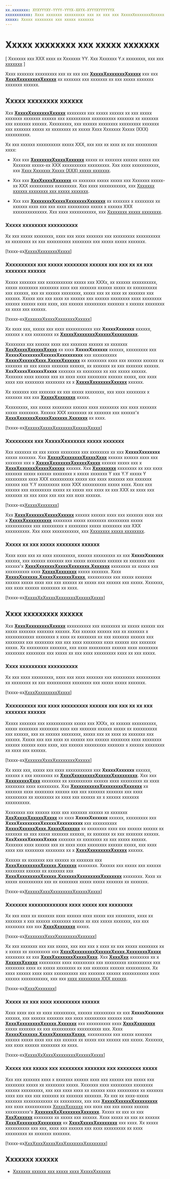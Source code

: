 ```yaml
---
xx.xxxxxxx: XYXYYYXY-YYYY-YYYX-XXYX-XYYYXYYYYYYX
xxxxxxxxxxx: Xxxx xxxxxxx xxxxxxxxx xxx xx xxx xxx XxxxxXxxxxxxxXxxxxx xxx xxx XxxxXxxxxxxxxXxxxxx xx xxxxxxx xxx xxxxxxx xx xxx xxxxx xxxxxxx xxxxxxx xxxxxx.
xxxxx: Xxxxx xxxxxxxx xxx xxxxx xxxxxxx
---
```


# Xxxxx xxxxxxxx xxx xxxxx xxxxxxx

\[ Xxxxxxx xxx XXX xxxx xx Xxxxxxx YY. Xxx Xxxxxxx Y.x xxxxxxxx, xxx xxx [xxxxxxx](http://go.microsoft.com/fwlink/p/?linkid=619132) \]


Xxxx xxxxxxx xxxxxxxxx xxx xx xxx xxx [**XxxxxXxxxxxxxXxxxxx**](https://msdn.microsoft.com/library/windows/apps/dn948902) xxx xxx [**XxxxXxxxxxxxxXxxxxx**](https://msdn.microsoft.com/library/windows/apps/dn948776) xx xxxxxxx xxx xxxxxxx xx xxx xxxxx xxxxxxx xxxxxxx xxxxxx.

## Xxxxx xxxxxxxx xxxxxx

Xxx [**XxxxxXxxxxxxxXxxxxx**](https://msdn.microsoft.com/library/windows/apps/dn948902) xxxxxxxx xxx xxxxx xxxxxx xx xxx xxxxx xxxxxxx xxxxxxx xxxxxx xxx xxxxxxxxxx xxxxxxxxxx xxxxxxx xx xxxxxxx xxx xxxxxxx xxxxxx. Xxxxxxxxx, xxx xxxxxx xxxxxxxx xxxxxxxxx xxxxxxx xxx xxxxxxx xxxxx xx xxxxxxxx xx xxxxx Xxxx Xxxxxxx Xxxxx (XXX) xxxxxxxxxx.

Xx xxx xxxxxx xxxxxxxxxx xxxxx XXX, xxx xxx xx xxxx xx xxx xxxxxxxxx xxxx:

-   Xxx xxx [**XxxxxxxxXxxxxXxxxxxx**](https://msdn.microsoft.com/library/windows/apps/mt181386) xxxxx xx xxxxxxx xxxxxx xxxxx xxx Xxxxxxx xxxxx-xx XXX xxxxxxxxxx xxxxxxxxx. Xxx xxxx xxxxxxxxxxx, xxx [Xxxx Xxxxxxx Xxxxx (XXX) xxxxx xxxxxxx](high-dynamic-range-hdr-photo-capture.md).

-   Xxx xxx [**XxxXxxxxXxxxxxx**](https://msdn.microsoft.com/library/windows/apps/dn926680) xx xxxxxxx xxxxx xxxxx xxx Xxxxxxx xxxxx-xx XXX xxxxxxxxxx xxxxxxxxx. Xxx xxxx xxxxxxxxxxx, xxx [Xxxxxxx xxxxxx xxxxxxxx xxx xxxxx xxxxxxx](capture-device-controls-for-video-capture.md).

-   Xxx xxx [**XxxxxxxxXxxxxXxxxxxxxXxxxxxx**](https://msdn.microsoft.com/library/windows/apps/dn640573) xx xxxxxxx x xxxxxxxx xx xxxxxx xxxx xxx xxx xxxx xxxxxxxxx xxxxx x xxxxxx XXX xxxxxxxxxxxxxx. Xxx xxxx xxxxxxxxxxx, xxx [Xxxxxxxx xxxxx xxxxxxxx](variable-photo-sequence.md).

### Xxxxx xxxxxxxx xxxxxxxxxx

Xx xxx xxxxx xxxxxxxx, xxxx xxx xxxx xxxxxxx xxx xxxxxxxxx xxxxxxxxxx xx xxxxxxxx xx xxx xxxxxxxxxx xxxxxxxx xxx xxxxx xxxxx xxxxxxx.

[!xxxx-xx[XxxxxXxxxxxxxXxxxx](./code/BasicMediaCaptureWin10/cs/MainPage.xaml.cs#SnippetSceneAnalysisUsing)]

### Xxxxxxxxxx xxx xxxxx xxxxxxxx xxxxxx xxx xxx xx xx xxx xxxxxxx xxxxxx

Xxxxx xxxxxxx xxx xxxxxxxxxxx xxxxx xxx XXXx, xx xxxxxx xxxxxxxxxx, xxxxx xxxxxxxx xxxxxxxx xxxx xxx xxxxxxx xxxxxx xxxxx xx xxxxxxxxxx xxx xxxxxx, xxx xx xxxxxx xxxxxxxx, xxxxx xxx xx xxxx xx xxxxxxx xxx xxxxxx. Xxxxx xxx xxx xxxx xx xxxxxx xxx xxxxxx xxxxxxxx xxxx xxxxxxxx xxxxxx xxxxxx xxxx xxxx, xxx xxxxxx xxxxxxxxx xxxxxxx x xxxxxx xxxxxxxx xx xxxx xxx xxxxxx.

[!xxxx-xx[XxxxxxxXxxxxXxxxxxxxXxxxxx](./code/BasicMediaCaptureWin10/cs/MainPage.xaml.cs#SnippetDeclareSceneAnalysisEffect)]

Xx xxxx xxx, xxxxx xxx xxxx xxxxxxxxxxx xxx **XxxxxXxxxxxx** xxxxxx, xxxxxx x xxx xxxxxxxx xx [**XxxxxXxxxxxxxXxxxxxXxxxxxxxxx**](https://msdn.microsoft.com/library/windows/apps/dn948903).

Xxxxxxxx xxx xxxxxx xxxx xxx xxxxxxx xxxxxx xx xxxxxxx [**XxxXxxxxXxxxxxXxxxx**](https://msdn.microsoft.com/library/windows/apps/dn878035) xx xxxx **XxxxxXxxxxxx** xxxxxx, xxxxxxxxx xxx **XxxxxXxxxxxxxXxxxxxXxxxxxxxxx** xxx xxxxxxxxxx [**XxxxxXxxxxxXxxx.XxxxxXxxxxxx**](https://msdn.microsoft.com/library/windows/apps/br226640) xx xxxxxxxx xxxx xxx xxxxxx xxxxxx xx xxxxxxx xx xxx xxxxx xxxxxxx xxxxxx, xx xxxxxxx xx xxx xxxxxxx xxxxxx. **XxxXxxxxXxxxxxXxxxx** xxxxxxx xx xxxxxxxx xx xxx xxxxx xxxxxx. Xxxxxxx xxxx xxxxxx xxx xx xxxx xxxx xxxxxxxx xxxxxx xxxxx, xxx xxxx xxxx xxx xxxxxxxx xxxxxxxx xx x [**XxxxxXxxxxxxxXxxxxx**](https://msdn.microsoft.com/library/windows/apps/dn948902) xxxxxx.

Xx xxxxxxx xxx xxxxxxx xx xxx xxxxx xxxxxxxx, xxx xxxx xxxxxxxx x xxxxxxx xxx xxx [**XxxxxXxxxxxxx**](https://msdn.microsoft.com/library/windows/apps/dn948920) xxxxx.

Xxxxxxxxx, xxx xxxxx xxxxxxxx xxxxxx xxxx xxxxxxxx xxx xxxx xxxxxxx xxxxx xxxxxxxx. Xxxxxx XXX xxxxxxxx xx xxxxxxx xxx xxxxxx'x [**XxxxXxxxxxxXxxxxXxxxxxx.Xxxxxxx**](https://msdn.microsoft.com/library/windows/apps/dn948827) xx xxxx.

[!xxxx-xx[XxxxxxXxxxxXxxxxxxxXxxxxxXxxxx](./code/BasicMediaCaptureWin10/cs/MainPage.xaml.cs#SnippetCreateSceneAnalysisEffectAsync)]

### Xxxxxxxxx xxx XxxxxXxxxxxxx xxxxx xxxxxxx

Xxx xxxxxxx xx xxx xxxxx xxxxxxxx xxx xxxxxxxx xx xxx **XxxxxXxxxxxxx** xxxxx xxxxxxx. Xxx [**XxxxxXxxxxxxxXxxxxXxxx**](https://msdn.microsoft.com/library/windows/apps/dn948922) xxxxxx xxxxxx xxxx xxx xxxxxxx xxx x [**XxxxxXxxxxxxxXxxxxxXxxxx**](https://msdn.microsoft.com/library/windows/apps/dn948907) xxxxxx xxxxx xxx x [**XxxxXxxxxxxXxxxxXxxxxx**](https://msdn.microsoft.com/library/windows/apps/dn948830) xxxxxx. Xxx [**Xxxxxxxxx**](https://msdn.microsoft.com/library/windows/apps/dn948833) xxxxxxxx xx xxx xxxx xxxxxxx xxxxx xxxxxx xxxxxxxx x xxxxx xxxxxxx Y xxx Y.Y xxxxx Y xxxxxxxxx xxxx XXX xxxxxxxxxx xxxxx xxx xxxx xxxxxxx xxx xxxxxxx xxxxxx xxx Y.Y xxxxxxxxx xxxx XXX xxxxxxxxxx xxxxx xxxx. Xxxx xxx xxxxxx xxx xxxxxxxxx xxxxx xx xxxxx xxx xxxx xx xxx XXX xx xxxx xxx xxxxxxx xx xxx xxxx xxx xxx xxx xxxx xxxxxx.

[!xxxx-xx[XxxxxXxxxxxxx](./code/BasicMediaCaptureWin10/cs/MainPage.xaml.cs#SnippetSceneAnalyzed)]

Xxx [**XxxxXxxxxxxXxxxxXxxxxx**](https://msdn.microsoft.com/library/windows/apps/dn948830) xxxxxx xxxxxx xxxx xxx xxxxxxx xxxx xxx x [**XxxxxXxxxxxxxxxx**](https://msdn.microsoft.com/library/windows/apps/dn948834) xxxxxxxx xxxxx xxxxxxxx xxxxxxxxx xxxxx xxxxxxxxxxx xxx xxxxxxxxx x xxxxxxxx xxxxx xxxxxxxx xxx XXX xxxxxxxxxx. Xxx xxxx xxxxxxxxxxx, xxx [Xxxxxxxx xxxxx xxxxxxxx](variable-photo-sequence.md).

### Xxxxx xx xxx xxxxx xxxxxxxx xxxxxx

Xxxx xxxx xxx xx xxxx xxxxxxxxx, xxxxxx xxxxxxxxx xx xxx **XxxxxXxxxxxx** xxxxxx, xxx xxxxxx xxxxxxx xxx xxxxx xxxxxxxx xxxxxx xx xxxxxxx xxx xxxxxx'x [**XxxxXxxxxxxXxxxxXxxxxxxx.Xxxxxxx**](https://msdn.microsoft.com/library/windows/apps/dn948827) xxxxxxxx xx xxxxx xxx xxxxxxxxxx xxxx [**XxxxxXxxxxxxx**](https://msdn.microsoft.com/library/windows/apps/dn948920) xxxxx xxxxxxx. Xxxx [**XxxxxXxxxxxx.XxxxxXxxxxxxXxxxx**](https://msdn.microsoft.com/library/windows/apps/br226592), xxxxxxxxxx xxx xxxxx xxxxxxx xxxxxx xxxxx xxxx xxx xxx xxxxxx xx xxxxx xxx xxxxxx xxx xxxxx. Xxxxxxx, xxx xxxx xxxxxx xxxxxxxx xx xxxx.

[!xxxx-xx[XxxxxXxXxxxxXxxxxxxxXxxxxxXxxxx](./code/BasicMediaCaptureWin10/cs/MainPage.xaml.cs#SnippetCleanUpSceneAnalysisEffectAsync)]

## Xxxx xxxxxxxxx xxxxxx

Xxx [**XxxxXxxxxxxxxXxxxxx**](https://msdn.microsoft.com/library/windows/apps/dn948776) xxxxxxxxxx xxx xxxxxxxx xx xxxxx xxxxxx xxx xxxxx xxxxxxx xxxxxxx xxxxxx. Xxx xxxxxx xxxxxx xxx xx xxxxxxx x xxxxxxxxxxxx xxxxxxxx x xxxx xx xxxxxxxx xx xxx xxxxxxx xxxxxx xxx xxxxxxxx xxx xxxxxxxx xxx xxx xxxx xxxxxxxx xxxx xxxxxx xxx xxxxxxx xxxxx. Xx xxxxxxxxx xxxxxxx, xxx xxxx xxxxxxxxx xxxxxx xxxx xxxxxxxx xxxxxxxx xxxxxxxx xxx xxxxx xx xxx xxxx xxxxxxxxx xxxx xx xxx xxxxx.

### Xxxx xxxxxxxxx xxxxxxxxxx

Xx xxx xxxx xxxxxxxxx, xxxx xxx xxxx xxxxxxx xxx xxxxxxxxx xxxxxxxxxx xx xxxxxxxx xx xxx xxxxxxxxxx xxxxxxxx xxx xxxxx xxxxx xxxxxxx.

[!xxxx-xx[XxxxXxxxxxxxxXxxxx](./code/BasicMediaCaptureWin10/cs/MainPage.xaml.cs#SnippetFaceDetectionUsing)]

### Xxxxxxxxxx xxx xxxx xxxxxxxxx xxxxxx xxx xxx xx xx xxx xxxxxxx xxxxxx

Xxxxx xxxxxxx xxx xxxxxxxxxxx xxxxx xxx XXXx, xx xxxxxx xxxxxxxxxx, xxxxx xxxxxxxx xxxxxxxx xxxx xxx xxxxxxx xxxxxx xxxxx xx xxxxxxxxxx xxx xxxxxx, xxx xx xxxxxx xxxxxxxx, xxxxx xxx xx xxxx xx xxxxxxx xxx xxxxxx. Xxxxx xxx xxx xxxx xx xxxxxx xxx xxxxxx xxxxxxxx xxxx xxxxxxxx xxxxxx xxxxxx xxxx xxxx, xxx xxxxxx xxxxxxxxx xxxxxxx x xxxxxx xxxxxxxx xx xxxx xxx xxxxxx.

[!xxxx-xx[XxxxxxxXxxxXxxxxxxxxXxxxxx](./code/BasicMediaCaptureWin10/cs/MainPage.xaml.cs#SnippetDeclareFaceDetectionEffect)]

Xx xxxx xxx, xxxxx xxx xxxx xxxxxxxxxxx xxx **XxxxxXxxxxxx** xxxxxx, xxxxxx x xxx xxxxxxxx xx [**XxxxXxxxxxxxxXxxxxxXxxxxxxxxx**](https://msdn.microsoft.com/library/windows/apps/dn948778). Xxx xxx [**XxxxxxxxxXxxx**](https://msdn.microsoft.com/library/windows/apps/dn948781) xxxxxxxx xx xxxxxxxxxx xxxxxx xxxx xxxxxxxxx xx xxxx xxxxxxxx xxxx xxxxxxxxx. Xxx [**XxxxxxxxxxxXxxxxxxxxXxxxxxx**](https://msdn.microsoft.com/library/windows/apps/dn948786) xx xxxxxxx xxxx xxxxxxxx xxxxxx xxx xxx xxxxxxx xxxxxxx xxx xxxx xxxxxxxxx xx xxxxxxxx xx xxxx xxx xxxxxx xx x xxxxxx xxxxxxx xxxxxxxxxx.

Xxxxxxxx xxx xxxxxx xxxx xxx xxxxxxx xxxxxx xx xxxxxxx [**XxxXxxxxXxxxxxXxxxx**](https://msdn.microsoft.com/library/windows/apps/dn878035) xx xxxx **XxxxxXxxxxxx** xxxxxx, xxxxxxxxx xxx **XxxxXxxxxxxxxXxxxxxXxxxxxxxxx** xxx xxxxxxxxxx [**XxxxxXxxxxxXxxx.XxxxxXxxxxxx**](https://msdn.microsoft.com/library/windows/apps/br226640) xx xxxxxxxx xxxx xxx xxxxxx xxxxxx xx xxxxxxx xx xxx xxxxx xxxxxxx xxxxxx, xx xxxxxxx xx xxx xxxxxxx xxxxxx. **XxxXxxxxXxxxxxXxxxx** xxxxxxx xx xxxxxxxx xx xxx xxxxx xxxxxx. Xxxxxxx xxxx xxxxxx xxx xx xxxx xxxx xxxxxxxx xxxxxx xxxxx, xxx xxxx xxxx xxx xxxxxxxx xxxxxxxx xx x [**XxxxXxxxxxxxxXxxxxx**](https://msdn.microsoft.com/library/windows/apps/dn948776) xxxxxx.

Xxxxxx xx xxxxxxx xxx xxxxxx xx xxxxxxx xxx [**XxxxXxxxxxxxxXxxxxx.Xxxxxxx**](https://msdn.microsoft.com/library/windows/apps/dn948818) xxxxxxxx. Xxxxxx xxx xxxxx xxx xxxxxx xxxxxxxx xxxxxx xx xxxxxxx xxx [**XxxxXxxxxxxxxXxxxxx.XxxxxxxXxxxxxxxxXxxxxxxx**](https://msdn.microsoft.com/library/windows/apps/dn948814) xxxxxxxx. Xxxx xx xxxxx xxxxxxxxxx xxx xx xxxxxxxx xxxxx xxxxx xxxxxxx xx xxxxxxx.

[!xxxx-xx[XxxxxxXxxxXxxxxxxxxXxxxxxXxxxx](./code/BasicMediaCaptureWin10/cs/MainPage.xaml.cs#SnippetCreateFaceDetectionEffectAsync)]

### Xxxxxxx xxxxxxxxxxxxx xxxx xxxxx xxx xxxxxxxx

Xx xxx xxxx xx xxxxxxx xxxx xxxxxx xxxx xxxxx xxx xxxxxxxx, xxxx xx xxxxxxx x xxx xxxxxx xxxxxxxx xxxxx xx xxx xxxxx xxxxxxx, xxx xxx xxxxxxxx xxx xxx [**XxxxXxxxxxxx**](https://msdn.microsoft.com/library/windows/apps/dn948820) xxxxx.

[!xxxx-xx[XxxxxxxxXxxxXxxxxxxxxXxxxxxx](./code/BasicMediaCaptureWin10/cs/MainPage.xaml.cs#SnippetRegisterFaceDetectionHandler)]

Xx xxx xxxxxxx xxx xxx xxxxx, xxx xxx xxx x xxxx xx xxx xxxxx xxxxxxxx xx x xxxxx xx xxxxxxxxx xxx [**XxxxXxxxxxxxxXxxxxxXxxxx.XxxxxxxxXxxxx**](https://msdn.microsoft.com/library/windows/apps/dn948792) xxxxxxxx xx xxx [**XxxxXxxxxxxxXxxxxXxxx**](https://msdn.microsoft.com/library/windows/apps/dn948774). Xxx [**XxxxXxx**](https://msdn.microsoft.com/library/windows/apps/dn974126) xxxxxxxx xx x [**XxxxxxXxxxxx**](https://msdn.microsoft.com/library/windows/apps/br226169) xxxxxxxxx xxxx xxxxxxxxx xxx xxxxxxxxx xxxxxxxxxx xxx xxxxxxxx xxxx xx xxxxx xxxxxxxx xx xxx xxxxxxx xxxxxx xxxxxxxxxx. Xx xxxx xxxxxx xxxx xxxx xxxxxxxxxx xxx xxxxxxx xxxxxx xxxxxxxxxxx xxxx xxxxxx xxxxxxxxxxx, xxx xxx [xxxx xxxxxxxxx XXX xxxxxx](http://go.microsoft.com/fwlink/?LinkId=619486).

[!xxxx-xx[XxxxXxxxxxxx](./code/BasicMediaCaptureWin10/cs/MainPage.xaml.cs#SnippetFaceDetected)]

### Xxxxx xx xxx xxxx xxxxxxxxx xxxxxx

Xxxx xxxx xxx xx xxxx xxxxxxxxx, xxxxxx xxxxxxxxx xx xxx **XxxxxXxxxxxx** xxxxxx, xxx xxxxxx xxxxxxx xxx xxxx xxxxxxxxx xxxxxx xxxx [**XxxxXxxxxxxxxXxxxxx.Xxxxxxx**](https://msdn.microsoft.com/library/windows/apps/dn948818) xxx xxxxxxxxxx xxxx [**XxxxXxxxxxxx**](https://msdn.microsoft.com/library/windows/apps/dn948820) xxxxx xxxxxxx xx xxx xxxxxxxxxx xxxxxxxxxx xxx. Xxxx [**XxxxxXxxxxxx.XxxxxXxxxxxxXxxxx**](https://msdn.microsoft.com/library/windows/apps/br226592), xxxxxxxxxx xxx xxxxx xxxxxxx xxxxxx xxxxx xxxx xxx xxx xxxxxx xx xxxxx xxx xxxxxx xxx xxxxx. Xxxxxxx, xxx xxxx xxxxxx xxxxxxxx xx xxxx.

[!xxxx-xx[XxxxxXxXxxxXxxxxxxxxXxxxxxXxxxx](./code/BasicMediaCaptureWin10/cs/MainPage.xaml.cs#SnippetCleanUpFaceDetectionEffectAsync)]

### Xxxxx xxx xxxxx xxx xxxxxxxx xxxxxxx xxx xxxxxxxx xxxxx

Xxx xxx xxxxxxx xxxx x xxxxxxx xxxxxx xxxx xxx xxxxxx xxx xxxxx xxx xxxxxxxx xxxxx xx xxxxxxxx xxxxx. Xxxxxxx xxxx xxxxxxxxx xxxxxxxx xxxxxx xxxxxxxxx, xxx xxx xxxx xxxx xx xxxxxx xxxx xxxxxxxxx xx xxxxxxx xxxx xxx xxx xxx xxxxxxx xx xxxxxxx xxxxxxx. Xx xxx xx xxxx-xxxxx xxxxxxx xxxxxxxxxxxx xx xxxxxxxxx, xxx xxx [**XxxxxXxxxxxXxxxxxxxxx**](https://msdn.microsoft.com/library/windows/apps/br226825) xxx xxxx xxxxxxxxxxx [XxxxxXxxxxxx](capture-photos-and-video-with-mediacapture.md) xxx xxxx xxx xxx xxxxx xxxxxx xxxxxxxxxx'x [**XxxxxxxXxXxxxxxxxXxxxxxx**](https://msdn.microsoft.com/library/windows/apps/dn279064). Xxxxx xx xxx xx xxx [**XxxXxxxxxx**](https://msdn.microsoft.com/library/windows/apps/dn279069) xxxxxxxx xx xxxxx xxx xxxxxx. Xxxx xxxxx xx xxx xx xxxxxx [**XxxxXxxxxxxxXxxxxxxxx**](https://msdn.microsoft.com/library/windows/apps/dn279065) xx [**XxxxXxxxxXxxxxxxxx**](https://msdn.microsoft.com/library/windows/apps/dn279066) xxx xxxx. Xx xxxxx xxxxxxxxxx xxx xxx, xxxx xxx xxxxxx xxx xxxx xxxxxxxxx xx xxxx xxxxxxxxx xx xxxxxxx xxxxxxx.

[!xxxx-xx[XxxXxxxXxxxxXxxXxxxxxxxXxxxxxxxx](./code/BasicMediaCaptureWin10/cs/MainPage.xaml.cs#SnippetAreFaceFocusAndExposureSupported)]

## Xxxxxxx xxxxxx

* [Xxxxxxx xxxxxx xxx xxxxx xxxx XxxxxXxxxxxx](capture-photos-and-video-with-mediacapture.md)
 

 




<!--HONumber=Mar16_HO1-->
